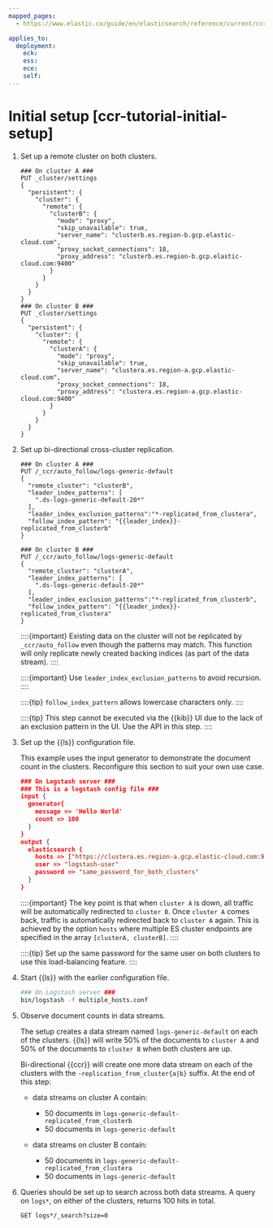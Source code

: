```yaml
---
mapped_pages:
  - https://www.elastic.co/guide/en/elasticsearch/reference/current/ccr-tutorial-initial-setup.html

applies_to:
  deployment:
    eck: 
    ess: 
    ece: 
    self: 
---
```


# Initial setup [ccr-tutorial-initial-setup]

1. Set up a remote cluster on both clusters.

    ```console
    ### On cluster A ###
    PUT _cluster/settings
    {
      "persistent": {
        "cluster": {
          "remote": {
            "clusterB": {
              "mode": "proxy",
              "skip_unavailable": true,
              "server_name": "clusterb.es.region-b.gcp.elastic-cloud.com",
              "proxy_socket_connections": 18,
              "proxy_address": "clusterb.es.region-b.gcp.elastic-cloud.com:9400"
            }
          }
        }
      }
    }
    ### On cluster B ###
    PUT _cluster/settings
    {
      "persistent": {
        "cluster": {
          "remote": {
            "clusterA": {
              "mode": "proxy",
              "skip_unavailable": true,
              "server_name": "clustera.es.region-a.gcp.elastic-cloud.com",
              "proxy_socket_connections": 18,
              "proxy_address": "clustera.es.region-a.gcp.elastic-cloud.com:9400"
            }
          }
        }
      }
    }
    ```

2. Set up bi-directional cross-cluster replication.

    ```console
    ### On cluster A ###
    PUT /_ccr/auto_follow/logs-generic-default
    {
      "remote_cluster": "clusterB",
      "leader_index_patterns": [
        ".ds-logs-generic-default-20*"
      ],
      "leader_index_exclusion_patterns":"*-replicated_from_clustera",
      "follow_index_pattern": "{{leader_index}}-replicated_from_clusterb"
    }

    ### On cluster B ###
    PUT /_ccr/auto_follow/logs-generic-default
    {
      "remote_cluster": "clusterA",
      "leader_index_patterns": [
        ".ds-logs-generic-default-20*"
      ],
      "leader_index_exclusion_patterns":"*-replicated_from_clusterb",
      "follow_index_pattern": "{{leader_index}}-replicated_from_clustera"
    }
    ```

    ::::{important}
    Existing data on the cluster will not be replicated by `_ccr/auto_follow` even though the patterns may match. This function will only replicate newly created backing indices (as part of the data stream).
    ::::


    ::::{important}
    Use `leader_index_exclusion_patterns` to avoid recursion.
    ::::


    ::::{tip}
    `follow_index_pattern` allows lowercase characters only.
    ::::


    ::::{tip}
    This step cannot be executed via the {{kib}} UI due to the lack of an exclusion pattern in the UI. Use the API in this step.
    ::::

3. Set up the {{ls}} configuration file.

    This example uses the input generator to demonstrate the document count in the clusters. Reconfigure this section to suit your own use case.

    ```json
    ### On Logstash server ###
    ### This is a logstash config file ###
    input {
      generator{
        message => 'Hello World'
        count => 100
      }
    }
    output {
      elasticsearch {
        hosts => ["https://clustera.es.region-a.gcp.elastic-cloud.com:9243","https://clusterb.es.region-b.gcp.elastic-cloud.com:9243"]
        user => "logstash-user"
        password => "same_password_for_both_clusters"
      }
    }
    ```

    ::::{important}
    The key point is that when `cluster A` is down, all traffic will be automatically redirected to `cluster B`. Once `cluster A` comes back, traffic is automatically redirected back to `cluster A` again. This is achieved by the option `hosts` where multiple ES cluster endpoints are specified in the array `[clusterA, clusterB]`.
    ::::


    ::::{tip}
    Set up the same password for the same user on both clusters to use this load-balancing feature.
    ::::

4. Start {{ls}} with the earlier configuration file.

    ```sh
    ### On Logstash server ###
    bin/logstash -f multiple_hosts.conf
    ```

5. Observe document counts in data streams.

    The setup creates a data stream named `logs-generic-default` on each of the clusters. {{ls}} will write 50% of the documents to `cluster A` and 50% of the documents to `cluster B` when both clusters are up.

    Bi-directional {{ccr}} will create one more data stream on each of the clusters with the `-replication_from_cluster{a|b}` suffix. At the end of this step:

    * data streams on cluster A contain:

        * 50 documents in `logs-generic-default-replicated_from_clusterb`
        * 50 documents in `logs-generic-default`

    * data streams on cluster B contain:

        * 50 documents in `logs-generic-default-replicated_from_clustera`
        * 50 documents in `logs-generic-default`

6. Queries should be set up to search across both data streams. A query on `logs*`, on either of the clusters, returns 100 hits in total.

    ```console
    GET logs*/_search?size=0
    ```
